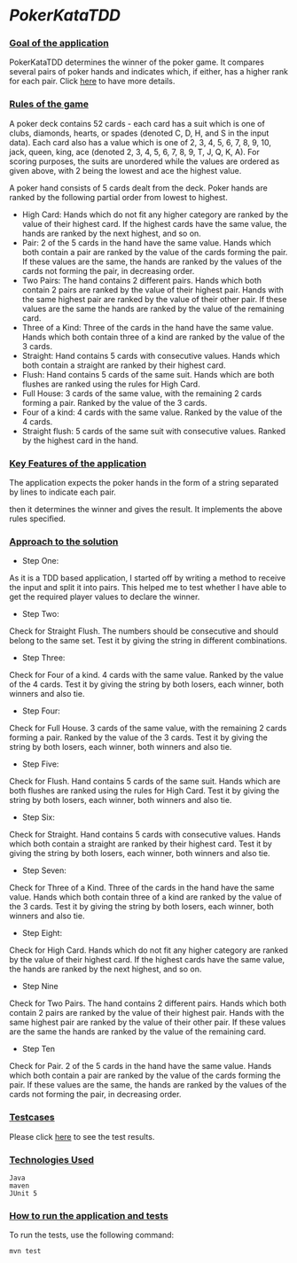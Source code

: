 # _PokerKataTDD_

### <ins>Goal of the application</ins>

PokerKataTDD determines the winner of the poker game. It compares several pairs of poker hands and indicates which, 
if either, has a higher rank for each pair. Click [here](https://codingdojo.org/kata/PokerHands/) to have more details.

### <ins>Rules of the game</ins>

A poker deck contains 52 cards - each card has a suit which is one of clubs, diamonds, hearts, or spades (denoted C, D, H, and S in the input data). Each card also has a value which is one of 2, 3, 4, 5, 6, 7, 8, 9, 10, jack, queen, king, ace (denoted 2, 3, 4, 5, 6, 7, 8, 9, T, J, Q, K, A). For scoring purposes, the suits are unordered while the values are ordered as given above, with 2 being the lowest and ace the highest value.

A poker hand consists of 5 cards dealt from the deck. Poker hands are ranked by the following partial order from lowest to highest.

- High Card: Hands which do not fit any higher category are ranked by the value of their highest card. If the highest cards have the same value, the hands are ranked by the next highest, and so on.
- Pair: 2 of the 5 cards in the hand have the same value. Hands which both contain a pair are ranked by the value of the cards forming the pair. If these values are the same, the hands are ranked by the values of the cards not forming the pair, in decreasing order.
- Two Pairs: The hand contains 2 different pairs. Hands which both contain 2 pairs are ranked by the value of their highest pair. Hands with the same highest pair are ranked by the value of their other pair. If these values are the same the hands are ranked by the value of the remaining card.
- Three of a Kind: Three of the cards in the hand have the same value. Hands which both contain three of a kind are ranked by the value of the 3 cards.
- Straight: Hand contains 5 cards with consecutive values. Hands which both contain a straight are ranked by their highest card.
- Flush: Hand contains 5 cards of the same suit. Hands which are both flushes are ranked using the rules for High Card.
- Full House: 3 cards of the same value, with the remaining 2 cards forming a pair. Ranked by the value of the 3 cards. 
- Four of a kind: 4 cards with the same value. Ranked by the value of the 4 cards.
- Straight flush: 5 cards of the same suit with consecutive values. Ranked by the highest card in the hand.

### <ins>Key Features of the application</ins>

The application expects the poker hands in the form of a string separated by lines to indicate each pair.

then it determines the winner and gives the result. It implements the above rules specified.

### <ins>Approach to the solution</ins>

- Step One:

As it is a TDD based application, I started off by writing a method to receive the input and split it into pairs.
This helped me to test whether I have able to get the required player values to declare the winner.

- Step Two:

Check for Straight Flush. The numbers should be consecutive and should belong to the same set. 
Test it by giving the string in different combinations.

- Step Three:

Check for Four of a kind. 4 cards with the same value. Ranked by the value of the 4 cards.
Test it by giving the string by both losers, each winner, both winners and also tie.

- Step Four:

Check for Full House. 3 cards of the same value, with the remaining 2 cards forming a pair. 
Ranked by the value of the 3 cards.
Test it by giving the string by both losers, each winner, both winners and also tie.

- Step Five:

Check for Flush. Hand contains 5 cards of the same suit. Hands which are both flushes are ranked using the rules for High Card.
Test it by giving the string by both losers, each winner, both winners and also tie.

- Step Six:

Check for Straight. Hand contains 5 cards with consecutive values. 
Hands which both contain a straight are ranked by their highest card.
Test it by giving the string by both losers, each winner, both winners and also tie.

- Step Seven:

Check for Three of a Kind. Three of the cards in the hand have the same value. 
Hands which both contain three of a kind are ranked by the value of the 3 cards.
Test it by giving the string by both losers, each winner, both winners and also tie.

- Step Eight:

Check for High Card. Hands which do not fit any higher category are ranked by the value of their highest 
card. If the highest cards have the same value, the hands are ranked by the next highest, and so on.

- Step Nine

Check for Two Pairs.
The hand contains 2 different pairs.
Hands which both contain 2 pairs are ranked by the value of their highest pair.
Hands with the same highest pair are ranked by the value of their other pair.
If these values are the same the hands are ranked by the value of the remaining card.

- Step Ten

Check for Pair.
2 of the 5 cards in the hand have the same value.
Hands which both contain a pair are ranked by the value of the cards forming the pair.
If these values are the same, the hands are ranked by the values of the cards not forming the pair,
in decreasing order.

### <ins> Testcases </ins>

Please click [here](https://htmlpreview.github.io/?https://github.com/archanajl/PokerKataTDD/blob/master/docs/Test%20Results%20-%20GetWinnerPokerTest.html) to see the test results.

### <ins>Technologies Used</ins>

    Java
    maven
    JUnit 5

### <ins>How to run the application and tests</ins>

To run the tests, use the following command:

    mvn test
    
